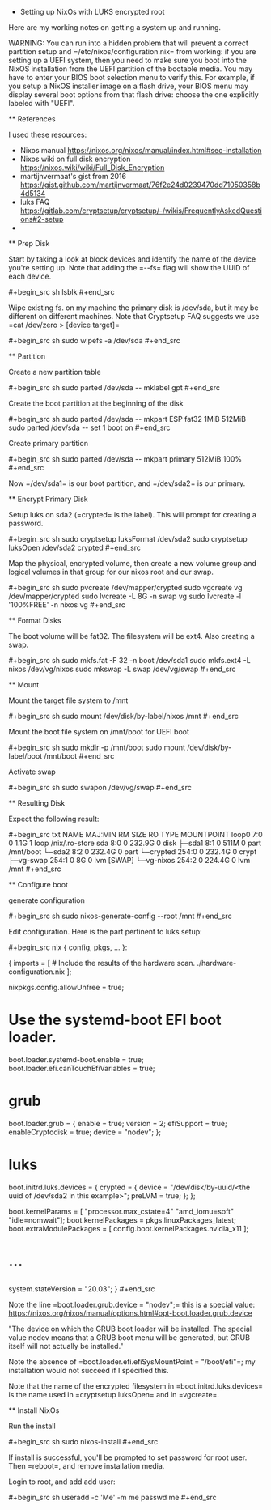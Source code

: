 * Setting up NixOs with LUKS encrypted root

Here are my working notes on getting a system up and running.

WARNING: You can run into a hidden problem that will prevent a correct partition setup and =/etc/nixos/configuration.nix= from working: if you are setting up a UEFI system, then you need to make sure you boot into the NixOS installation from the UEFI partition of the bootable media. You may have to enter your BIOS boot selection menu to verify this. For example, if you setup a NixOS installer image on a flash drive, your BIOS menu may display several boot options from that flash drive: choose the one explicitly labeled with "UEFI".

** References

I used these resources:

- Nixos manual https://nixos.org/nixos/manual/index.html#sec-installation
- Nixos wiki on full disk encryption https://nixos.wiki/wiki/Full_Disk_Encryption
- martijnvermaat's gist from 2016 https://gist.github.com/martijnvermaat/76f2e24d0239470dd71050358b4d5134
- luks FAQ https://gitlab.com/cryptsetup/cryptsetup/-/wikis/FrequentlyAskedQuestions#2-setup
-

** Prep Disk

Start by taking a look at block devices and identify the name of the device you're setting up. Note that adding the =--fs= flag will show the UUID of each device.

#+begin_src sh
lsblk
#+end_src

Wipe existing fs. on my machine the primary disk is /dev/sda, but it may be different on different machines. Note that Cryptsetup FAQ suggests we use =cat /dev/zero > [device target]=

#+begin_src sh
sudo wipefs -a /dev/sda
#+end_src

** Partition

Create a new partition table

#+begin_src sh
sudo parted /dev/sda -- mklabel gpt
#+end_src

Create the boot partition at the beginning of the disk

#+begin_src sh
sudo parted /dev/sda -- mkpart ESP fat32 1MiB 512MiB
sudo parted /dev/sda -- set 1 boot on
#+end_src

Create primary partition

#+begin_src sh
sudo parted /dev/sda -- mkpart primary 512MiB 100%
#+end_src

Now =/dev/sda1= is our boot partition, and =/dev/sda2= is our primary.

** Encrypt Primary Disk

Setup luks on sda2 (=crypted= is the label). This will prompt for creating a password.

#+begin_src sh
sudo cryptsetup luksFormat /dev/sda2
sudo cryptsetup luksOpen /dev/sda2 crypted
#+end_src

Map the physical, encrypted volume, then create a new volume group and logical volumes in that group for our nixos root and our swap.

#+begin_src sh
sudo pvcreate /dev/mapper/crypted
sudo vgcreate vg /dev/mapper/crypted
sudo lvcreate -L 8G -n swap vg
sudo lvcreate -l '100%FREE' -n nixos vg
#+end_src

** Format Disks

The boot volume will be fat32. The filesystem will be ext4. Also creating a swap.

#+begin_src sh
sudo mkfs.fat -F 32 -n boot /dev/sda1
sudo mkfs.ext4 -L nixos /dev/vg/nixos
sudo mkswap -L swap /dev/vg/swap
#+end_src


** Mount

Mount the target file system to /mnt

#+begin_src sh
sudo mount /dev/disk/by-label/nixos /mnt
#+end_src

Mount the boot file system on /mnt/boot for UEFI boot

#+begin_src sh
sudo mkdir -p /mnt/boot
sudo mount /dev/disk/by-label/boot /mnt/boot
#+end_src

Activate swap

#+begin_src sh
sudo swapon /dev/vg/swap
#+end_src

** Resulting Disk

Expect the following result:

#+begin_src txt
NAME           MAJ:MIN RM   SIZE RO TYPE  MOUNTPOINT
loop0            7:0    0   1.1G  1 loop  /nix/.ro-store
sda              8:0    0 232.9G  0 disk
├─sda1           8:1    0   511M  0 part  /mnt/boot
└─sda2           8:2    0 232.4G  0 part
  └─crypted    254:0    0 232.4G  0 crypt
    ├─vg-swap  254:1    0     8G  0 lvm   [SWAP]
    └─vg-nixos 254:2    0 224.4G  0 lvm   /mnt
#+end_src


** Configure boot

generate configuration

#+begin_src sh
sudo nixos-generate-config --root /mnt
#+end_src


Edit configuration. Here is the part pertinent to luks setup:

#+begin_src nix
{ config, pkgs, ... }:

{
  imports =
    [ # Include the results of the hardware scan.
      ./hardware-configuration.nix
    ];

  nixpkgs.config.allowUnfree = true;

  # Use the systemd-boot EFI boot loader.
  boot.loader.systemd-boot.enable = true;
  boot.loader.efi.canTouchEfiVariables = true;

  # grub
  boot.loader.grub = {
    enable = true;
    version = 2;
    efiSupport = true;
    enableCryptodisk = true;
    device = "nodev";
  };

  # luks
  boot.initrd.luks.devices = {
    crypted = {
      device = "/dev/disk/by-uuid/<the uuid of /dev/sda2 in this example>";
      preLVM = true;
    };
  };

  boot.kernelParams = [ "processor.max_cstate=4" "amd_iomu=soft" "idle=nomwait"];
  boot.kernelPackages = pkgs.linuxPackages_latest;
  boot.extraModulePackages = [ config.boot.kernelPackages.nvidia_x11 ];

  ##
  # ...
  ##

  system.stateVersion = "20.03";
}
#+end_src

Note the line =boot.loader.grub.device = "nodev";= this is a special value: https://nixos.org/nixos/manual/options.html#opt-boot.loader.grub.device

"The device on which the GRUB boot loader will be installed. The special value nodev means that a GRUB boot menu will be generated, but GRUB itself will not actually be installed."

Note the absence of =boot.loader.efi.efiSysMountPoint = "/boot/efi"=; my installation would not succeed if I specified this.

Note that the name of the encrypted filesystem in =boot.initrd.luks.devices= is the name used in =cryptsetup luksOpen= and in =vgcreate=.


** Install NixOs

Run the install

#+begin_src sh
sudo nixos-install
#+end_src

If install is successful, you'll be prompted to set password for root user. Then =reboot=, and remove installation media.

Login to root, and add add user:

#+begin_src sh
useradd -c 'Me' -m me
passwd me
#+end_src
